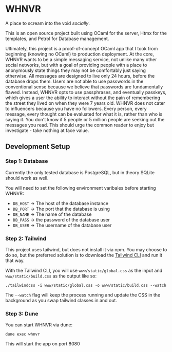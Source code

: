 # WHNVR
A place to scream into the void _socially_.

This is an open source project built using OCaml for the server, Htmx for the templates, and Petrol for Database management.

Ultimately, this project is a proof-of-concept OCaml app that I took from beginning (knowing no OCaml) to production deployment.
At the core, WHNVR wants to be a simple messaging service, not unlike many other social networks, but with a goal of providing
people with a place to anonymously state things they may not be comfortably just saying otherwise. All messages are designed to
live only 24 hours, before the database drops them. Users are not able to use passwords in the conventional sense because we
believe that passwords are fundamentally flawed. Instead, WHNVR opts to use passphrases, and eventually passkeys, which gives
a user the ability to interact without the pain of remembering the street they lived on when they were 7 years old. WHNVR does
not cater to influencers because you have no followers. Every person, every message, every thought can be evaluated for what it
is, rather than who is saying it. You don't know if 5 people or 5 million people are seeking out the messages you read. This
should urge the common reader to enjoy but investigate - take nothing at face value.

## Development Setup

### Step 1: Database
Currently the only tested database is PostgreSQL, but in theory SQLite should work as well.

You will need to set the following environment varibales before starting WHNVR:
- `DB_HOST` -> The host of the database instance
- `DB_PORT` -> The port that the database is using
- `DB_NAME` -> The name of the database
- `DB_PASS` -> the password of the database user
- `DB_USER` -> The username of the database user


### Step 2: Tailwind
This project uses tailwind, but does not install it via npm. You may choose to do so, but the preferred solution
is to download the [Tailwind CLI](https://tailwindcss.com/blog/standalone-cli) and run it that way.

With the Tailwind CLI, you will use `www/static/global.css` as the input and `www/static/build.css` as the output like so:

```
./tailwindcss -i www/static/global.css -o www/static/build.css --watch
```

The `--watch` flag will keep the process running and update the CSS in the background as you swap tailwind classes in and out.

### Step 3: Dune
You can start WHNVR via dune:
```
dune exec whnvr
```

This will start the app on port 8080
